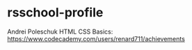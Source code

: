 # rsschool-profile
Andrei Poleschuk
HTML CSS Basics: https://www.codecademy.com/users/renard711/achievements
